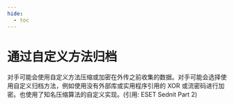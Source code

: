 ```yaml
---
hide:
  - toc
---
```


# 通过自定义方法归档

对手可能会使用自定义方法压缩或加密在外传之前收集的数据。对手可能会选择使用自定义归档方法，例如使用没有外部库或实用程序引用的 XOR 或流密码进行加密。也使用了知名压缩算法的自定义实现。(引用: ESET Sednit Part 2)
